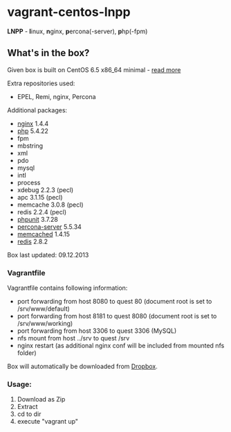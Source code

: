 # vagrant-centos-lnpp

**LNPP** - **l**inux, **n**ginx, **p**ercona(-server), **p**hp(-fpm)

## What's in the box?
Given box is built on CentOS 6.5 x86_64 minimal - [read more](http://wiki.centos.org/Manuals/ReleaseNotes/CentOSMinimalCD6.5)

Extra repositories used:
 * EPEL, Remi, nginx, Percona

Additional packages:
 * [nginx](http://nginx.org/) 1.4.4
 * [php](http://www.php.net/) 5.4.22
  * fpm
  * mbstring
  * xml
  * pdo
  * mysql
  * intl
  * process
  * xdebug 2.2.3 (pecl)
  * apc 3.1.15 (pecl)
  * memcache 3.0.8 (pecl)
  * redis 2.2.4 (pecl)
 * [phpunit](https://github.com/sebastianbergmann/phpunit/) 3.7.28
 * [percona-server](http://www.percona.com/software/percona-server) 5.5.34
 * [memcached](http://memcached.org/) 1.4.15
 * [redis](http://redis.io/) 2.8.2

Box last updated: 09.12.2013

### Vagrantfile
Vagrantfile contains following information:
 * port forwarding from host 8080 to quest 80 (document root is set to /srv/www/default)
 * port forwarding from host 8181 to quest 8080 (document root is set to /srv/www/working)
 * port forwarding from host 3306 to quest 3306 (MySQL)
 * nfs mount from host ../srv to quest /srv
 * nginx restart (as additional nginx conf will be included from mounted nfs folder)

Box will automatically be downloaded from [Dropbox](https://dl.dropbox.com/s/6r4t3grdnhoavb9/CentOS-6.4-lnpp.box).

### Usage:

 1. Download as Zip
 2. Extract
 3. cd to dir
 4. execute "vagrant up"

